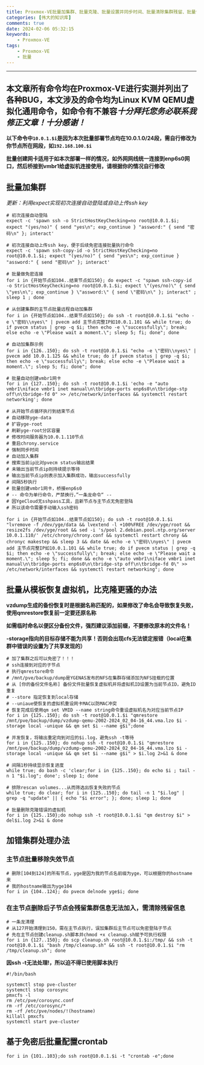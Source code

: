 ```yaml
---
title: Proxmox-VE批量加集群、批量克隆、批量设置并同步时间、批量清除集群残留、批量创建网卡等一站式解决方案！
categories: [伟大的知识库]
comments: true
date: 2024-02-06 05:32:15
keywords:
    - Proxmox-VE
tags:
    - Proxmox-VE
    - 批量
---
```


---
**本文章所有命令均在Proxmox-VE进行实测并列出了各种BUG，本文涉及的命令均为Linux KVM QEMU虚拟化通用命令，如命令有不兼容*十分拜托您务必联系我修正文章！十分感谢！***
---

**以下命令中`10.0.1.$i`是因为本次批量部署节点均在10.0.1.0/24段，需自行修改为你节点所在网段，如`192.168.100.$i`**

**批量创建网卡适用于如本次部署一样的情况，如外网网线统一连接到enp6s0网口，然后桥接到vmbr1给虚拟机连接使用，请根据你的情况自行修改**

## 批量加集群

<!-- more -->

*更新：利用expect实现初次连接自动登陆或自动上传ssh key*

```shell
# 初次连接自动登陆
expect -c 'spawn ssh -o StrictHostKeyChecking=no root@10.0.1.$i; expect "(yes/no)" { send "yes\n"; exp_continue } "assword:" { send "密码\n" }; interact'

# 初次连接自动上传ssh key，便于后续免密连接批量执行命令
expect -c 'spawn ssh-copy-id -o StrictHostKeyChecking=no root@10.0.1.$i; expect "(yes/no)" { send "yes\n"; exp_continue } "assword:" { send "密码\n" }; interact'

# 批量做免密连接
for i in {开始节点如104..结束节点如150}; do expect -c "spawn ssh-copy-id -o StrictHostKeyChecking=no root@10.0.1.$i; expect \"(yes/no)\" { send \"yes\n\"; exp_continue } \"assword:\" { send \"密码\n\" }; interact" ; sleep 1 ; done
```

```shell
# 从创建集群的主节点批量远程自动加集群
for i in {开始节点如104..结束节点如150}; do ssh -t root@10.0.1.$i "echo -e \"密码\\nyes\" | pvecm add 主节点完整IP如10.0.1.101 && while true; do if pvecm status | grep -q $i; then echo -e \"successfully\"; break; else echo -e \"Please wait a moment.\"; sleep 5; fi; done"; done

# 自动加集群示例
for i in {126..150}; do ssh -t root@10.0.1.$i "echo -e \"密码\\nyes\" | pvecm add 10.0.1.125 && while true; do if pvecm status | grep -q $i; then echo -e \"successfully\"; break; else echo -e \"Please wait a moment.\"; sleep 5; fi; done"; done

# 批量自动创建vmbr1网卡
for i in {127..150}; do ssh -t root@10.0.1.$i 'echo -e "auto vmbr1\niface vmbr1 inet manual\n\tbridge-ports enp6s0\n\tbridge-stp off\n\tbridge-fd 0" >> /etc/network/interfaces && systemctl restart networking'; done

# 从开始节点循环执行到结束节点
# 自动移除yge-data
# 扩容yge-root
# 刷新yge-root分区容量
# 修改时间服务器为10.0.1.110节点
# 重启chrony.service
# 强制同步时间
# 自动加入集群
# 搜索当前ip比对pvecm status输出结果
# 未输出当前节点ip则持续提示等待
# 输出当前节点ip则表示加入集群成功，输出successfully
# 间隔5秒执行
# 批量创建vmbr1网卡，桥接enp6s0
# -- 命令为单行命令，严禁换行，”一条龙命令“ --
# 因YgeCloud无sshpass工具，且新节点与主节点无免密登陆
# 所以该命令需要手动输入ssh密码

for i in {开始节点如104..结束节点如150}; do ssh -t root@10.0.1.$i "lvremove -f /dev/yge/data && lvextend -l +100%FREE /dev/yge/root && resize2fs /dev/yge/root && sed -i 's/pool 2.debian.pool.ntp.org/server 10.0.1.110/' /etc/chrony/chrony.conf && systemctl restart chrony && chronyc makestep && sleep 3 && date && echo -e \"密码\\nyes\" | pvecm add 主节点完整IP如10.0.1.101 && while true; do if pvecm status | grep -q $i; then echo -e \"successfully\"; break; else echo -e \"Please wait a moment.\"; sleep 5; fi; done && echo -e \"auto vmbr1\niface vmbr1 inet manual\n\tbridge-ports enp6s0\n\tbridge-stp off\n\tbridge-fd 0\" >> /etc/network/interfaces && systemctl restart networking"; done
```

## 批量从模板恢复虚拟机，比克隆更骚的办法

**vzdump生成的备份恢复时是根据名称匹配的，如果修改了命名会导致恢复失败，使用qmrestore恢复前一定要还原名称**

**如需临时命名以便区分备份文件，强烈建议添加前缀，不要修改原本的文件名！**

**-storage指向的目标存储不能为共享！否则会出现cfs无法锁定报错（local在集群中错误的设置为了共享发现的）**

```shell
# 加了集群之后可以免密了！！！
# ssh连接到对应的子节点
# 执行qmrestore命令
# /mnt/pve/backup/dump是YGENAS发布的NFS在集群存储添加为NFS挂载的位置
# 从 [你的备份文件名称] 备份文件批量恢复虚拟机并将虚拟机ID设置为当前节点ID，避免ID重复
# --store 指定恢复到local存储
# --uniaue使恢复的虚拟机重设网卡MAC以防MAC冲突
# 恢复完成后使用qm set VMID --name string命令重设虚拟机名为对应当前节点IP
for i in {125..150}; do ssh -t root@10.0.1.$i "qmrestore /mnt/pve/backup/dump/vzdump-qemu-2002-2024_02_04-16_44.vma.lzo $i -storage local -unique && qm set $i --name g$i";done

# 并发恢复，将输出重定向到对应的$i.log，避免ssh -t等待
for i in {125..150}; do nohup ssh -t root@10.0.1.$i "qmrestore /mnt/pve/backup/dump/vzdump-qemu-2002-2024_02_04-16_44.vma.lzo $i -storage local -unique && qm set $i --name g$i" > $i.log 2>&1 & done

# 间隔1秒持续显示恢复进度
while true; do bash -c 'clear;for i in {125..150}; do echo $i ; tail -n 1 "$i.log"; done'; sleep 1; done

# 排除rescan volumes...从而筛选出恢复失败的节点
while true; do clear; for i in {125..150}; do tail -n 1 "$i.log" | grep -q "update" || { echo "$i error"; }; done; sleep 1; done

# 批量删除克隆错误的虚拟机
for i in {125..150};do nohup ssh -t root@10.0.1.$i "qm destroy $i" > del$i.log 2>&1 & done
```

## 加错集群处理办法

### 主节点批量移除失效节点

```shell
# 删除[104到124]的所有节点，yge是因为我的节点名前缀为yge，可以根据你的hostname来
# 我的hostname输出为yge104
for i in {104..124}; do pvecm delnode yge$i; done
```

### 在主节点删除后子节点会残留集群信息无法加入，需清除残留信息

```shell
# 一条龙清理
# 从127开始清理到150，需在主节点执行，误加集群后主节点可以免密登陆子节点
# 先在主节点创建cleanup.sh脚本并chmod +x cleanup.sh赋予可执行权限
for i in {127..150}; do scp cleanup.sh root@10.0.1.$i:/tmp/ && ssh -t root@10.0.1.$i "bash /tmp/cleanup.sh" && ssh -t root@10.0.1.$i "rm /tmp/cleanup.sh"; done
```

**因ssh -t无法处理!，所以迫不得已使用脚本执行**

```shell
#!/bin/bash

systemctl stop pve-cluster
systemctl stop corosync
pmxcfs -l
rm /etc/pve/corosync.conf
rm -rf /etc/corosync/*
rm -rf /etc/pve/nodes/!(hostname)
killall pmxcfs
systemctl start pve-cluster
```

## 基于免密后批量配置crontab

```shell
for i in {101..103};do ssh root@10.0.1.$i -t "crontab -e";done
```
